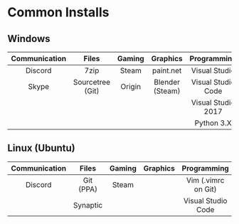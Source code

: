 # Common Installs
## Windows

| Communication | Files                 | Gaming        | Graphics              | Programming           | Misc.         |
| :---:         | :---:                 | :---:         | :---:                 | :---:                 | :---:         |
| Discord       | 7zip                  | Steam         | paint.net             | Visual Studio         | OneNote       |
| Skype         | Sourcetree (Git)      | Origin        | Blender (Steam)       | Visual Studio Code    | Cmder         |
|               |                       |               |                       | Visual Studio 2017    |               |
|               |                       |               |                       | Python 3.X            |               |

## Linux (Ubuntu)

| Communication | Files                 | Gaming        | Graphics              | Programming           | Misc.         |
| :---:         | :---:                 | :---:         | :---:                 | :---:                 | :---:         |
| Discord       | Git (PPA)             | Steam         |                       | Vim (.vimrc on Git)   | Numix Theme   |
|               | Synaptic              |               |                       | Visual Studio Code    |               |
